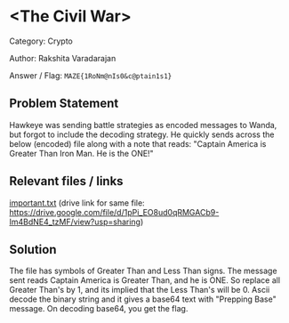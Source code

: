 # \<**The Civil War**\>

Category: Crypto

Author: Rakshita Varadarajan

Answer / Flag: `MAZE{1RoNm@nIs0&c@ptain1s1}`

## Problem Statement

Hawkeye was sending battle strategies as encoded messages to Wanda, but forgot to include the decoding strategy. He quickly sends across the below (encoded) file along with a note that reads: "Captain America is Greater Than Iron Man. He is the ONE!" 

## Relevant files / links

[important.txt](./important.txt) (drive link for same file: https://drive.google.com/file/d/1pPi_EO8ud0qRMGACb9-Im4BdNE4_tzMF/view?usp=sharing)

## Solution

The file has symbols of Greater Than and Less Than signs. The message sent reads Captain America is Greater Than, and he is ONE. So replace all Greater Than's by 1, and its implied that the Less Than's will be 0. Ascii decode the binary string and it gives a base64 text with "Prepping Base" message. On decoding base64, you get the flag.
